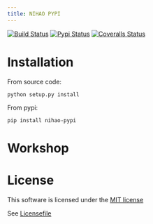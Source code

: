 ```yaml
---
title: NIHAO PYPI
---
```


[![Build
Status](https://travis-ci.com/TechOpsX/nihao-pypi.svg?branch=master)](https://travis-ci.com/TechOpsX/nihao-pypi)
[![Pypi
Status](https://badge.fury.io/py/nihao-pypi.svg)](https://badge.fury.io/py/nihao-pypi)
[![Coveralls
Status](https://coveralls.io/repos/github/TechOpsX/nihao-pypi/badge.svg?branch=master)](https://coveralls.io/github/TechOpsX/nihao-pypi?branch=master)

Installation
============

From source code:

    python setup.py install

From pypi:

    pip install nihao-pypi

Workshop
========

<script src="<https://gist.github.com/sunwei/8cb78d270ff1cd3414bbe3ae10fd4fad.js>"></script>

License
=======

This software is licensed under the [MIT license](http://en.wikipedia.org/wiki/MIT_License)

See [Licensefile](https://github.com/sunwei/ddd-base/blob/master/LICENSE)

